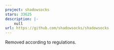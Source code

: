 ```yaml
---
project: shadowsocks
stars: 33625
description: |-
    null
url: https://github.com/shadowsocks/shadowsocks
---
```


Removed according to regulations.

